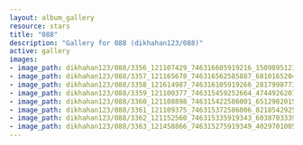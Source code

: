 ```yaml
---
layout: album_gallery
resource: stars
title: "088"
description: "Gallery for 088 (dikhahan123/088)"
active: gallery
images:
- image_path: dikhahan123/088/3356_121107429_746316605919216_150989512140303496_n.jpg
- image_path: dikhahan123/088/3357_121165678_746316562585887_681016520467670140_n.jpg
- image_path: dikhahan123/088/3358_121614987_746316105919266_2817998773306430754_n.jpg
- image_path: dikhahan123/088/3359_121100377_746315459252664_4744926207127098159_n.jpg
- image_path: dikhahan123/088/3360_121108898_746315422586001_6512982015941298758_n.jpg
- image_path: dikhahan123/088/3361_121109375_746315372586006_8218542925776126721_n.jpg
- image_path: dikhahan123/088/3362_121152560_746315335919343_6038703339393153294_n.jpg
- image_path: dikhahan123/088/3363_121458866_746315275919349_4029701005848908889_n.jpg
---
```

